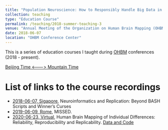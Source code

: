 ```yaml
---
title: "Population Neuroscience: How to Responsibly Handle Big Data in the Age of Biobanks?"
collection: teaching
type: "Education Course"
permalink: /teaching/2018-summer-teaching-3
venue: "Annual Meeting of the Organization on Human Brain Mapping (OHBM)"
date: 2018-06-07
location: "OHBM Conference Center"
---
```


This is a series of education courses I taught during [OHBM](https://www.humanbrainmapping.org) conferences (2018 - present).

[Beijing Time <---> Mountain Time](http://www.timebie.com/cn/mountainbeijing.php)

List of links to the course recordings
======

* [2018-06-07, Sigapore](https://www.pathlms.com/ohbm/courses/8246), Neuroinformatics and Replication: Beyond BASH Scripts and Winner’s Curses
* [2019-06-09, Rome](https://www.humanbrainmapping.org/i4a/pages/index.cfm?pageid=3882), MISSED.
* [2020-06-23, Virtual](https://www.humanbrainmapping.org/i4a/pages/index.cfm?pageID=3977), Human Brain Mapping of Individual Differences: Reliability, Reproducibility and Replicability. [Data and Code](https://github.com/zuoxinian/CCNP/tree/master/3R-BRAIN)
